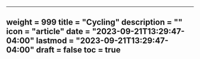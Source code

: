 ---
weight = 999
title = "Cycling"
description = ""
icon = "article"
date = "2023-09-21T13:29:47-04:00"
lastmod = "2023-09-21T13:29:47-04:00"
draft = false
toc = true
---